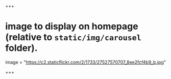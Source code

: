 +++

# image to display on homepage (relative to `static/img/carousel` folder).
image = "https://c2.staticflickr.com/2/1733/27527570707_8ee2fcf4b9_b.jpg"

+++

